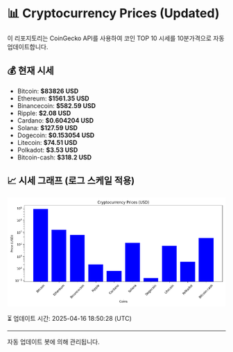 
# 📊 Cryptocurrency Prices (Updated)

이 리포지토리는 CoinGecko API를 사용하여 코인 TOP 10 시세를 10분가격으로 자동 업데이트합니다.

## 💰 현재 시세
- Bitcoin: **$83826 USD**
- Ethereum: **$1561.35 USD**
- Binancecoin: **$582.59 USD**
- Ripple: **$2.08 USD**
- Cardano: **$0.604204 USD**
- Solana: **$127.59 USD**
- Dogecoin: **$0.153054 USD**
- Litecoin: **$74.51 USD**
- Polkadot: **$3.53 USD**
- Bitcoin-cash: **$318.2 USD**

## 📈 시세 그래프 (로그 스케일 적용)
![Crypto Prices](crypto_prices.png)

⏳ 업데이트 시간: 2025-04-16 18:50:28 (UTC)

---
자동 업데이트 봇에 의해 관리됩니다.
